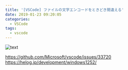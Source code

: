 ```yaml
---
title: '[VSCode] ファイルの文字エンコードをときどき間違える'
date: 2019-01-23 09:20:05
categories:
  - VSCode
tags:
  - vscode
---
```


<a href="url" class="embedly-card" data-card-image="0" data-card-controls="0" data-card-align="left"></a>
![text](/images/00-00.png)

<!-- more -->

https://github.com/Microsoft/vscode/issues/33720
https://helog.jp/development/windows1252/
